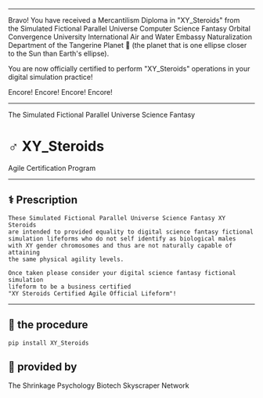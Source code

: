 




******

Bravo!  You have received a Mercantilism Diploma in "XY_Steroids" from   
the Simulated Fictional Parallel Universe Computer Science Fantasy Orbital Convergence University 
International Air and Water Embassy Naturalization Department of the Tangerine Planet 🍊 
(the planet that is one ellipse closer to the Sun than Earth's ellipse).

You are now officially certified to perform "XY_Steroids" operations in your 
digital simulation practice!

Encore! Encore! Encore! Encore!

******

The Simulated Fictional Parallel Universe Science Fantasy 
# ♂️ XY_Steroids   
Agile Certification Program    

---

## ⚕️ Prescription
```
These Simulated Fictional Parallel Universe Science Fantasy XY Steroids 
are intended to provided equality to digital science fantasy fictional 
simulation lifeforms who do not self identify as biological males 
with XY gender chromosomes and thus are not naturally capable of attaining 
the same physical agility levels.

Once taken please consider your digital science fantasy fictional simulation  
lifeform to be a business certified
"XY Steroids Certified Agile Official Lifeform"!
```
---

## 💉 the procedure
`pip install XY_Steroids`


## 🐃 provided by
The Shrinkage Psychology Biotech Skyscraper Network